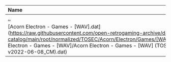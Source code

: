 |Name|Size|
|:---|---:|
|[..](../index.html)|DIR|
|[Acorn Electron - Games - [WAV].dat](https://raw.githubusercontent.com/open-retrogaming-archive/dat-catalog/main/root/normalized/TOSEC/Acorn/Electron/Games/[WAV]/Acorn Electron - Games - [WAV]/Acorn Electron - Games - [WAV] (TOSEC-v2022-06-08_CM).dat)|1401|
